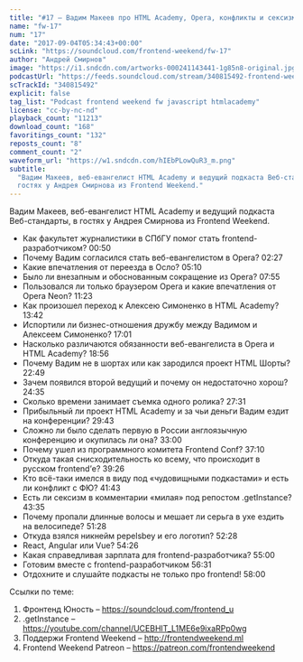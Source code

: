 ```yaml
---
title: "#17 – Вадим Макеев про HTML Academy, Opera, конфликты и сексизм"
name: "fw-17"
num: "17"
date: "2017-09-04T05:34:43+00:00"
scLink: "https://soundcloud.com/frontend-weekend/fw-17"
author: "Андрей Смирнов"
image: "https://i1.sndcdn.com/artworks-000241143441-1g85n8-original.jpg"
podcastUrl: "https://feeds.soundcloud.com/stream/340815492-frontend-weekend-fw-17.m4a"
scTrackId: "340815492"
explicit: false
tag_list: "Podcast frontend weekend fw javascript htmlacademy"
license: "cc-by-nc-nd"
playback_count: "11213"
download_count: "168"
favoritings_count: "132"
reposts_count: "8"
comment_count: "2"
waveform_url: "https://w1.sndcdn.com/hIEbPLowQuR3_m.png"
subtitle:
  "Вадим Макеев, веб-евангелист HTML Academy и ведущий подкаста Веб-стандарты, в
  гостях у Андрея Смирнова из Frontend Weekend."
---
```


Вадим Макеев, веб-евангелист HTML Academy и ведущий подкаста Веб-стандарты, в
гостях у Андрея Смирнова из Frontend Weekend.

- Как факультет журналистики в СПбГУ помог стать frontend-разработчиком?
  <timecode sec="50">00:50</timecode>
- Почему Вадим согласился стать веб-евангелистом в Opera?
  <timecode sec="147">02:27</timecode>
- Какие впечатления от переезда в Осло? <timecode sec="310">05:10</timecode>
- Было ли внезапным и обоснованным сокращение из Opera?
  <timecode sec="475">07:55</timecode>
- Пользовался ли только браузером Opera и какие впечатления от Opera Neon?
  <timecode sec="683">11:23</timecode>
- Как произошел переход к Алексею Симоненко в HTML Academy?
  <timecode sec="822">13:42</timecode>
- Испортили ли бизнес-отношения дружбу между Вадимом и Алексеем Симоненко?
  <timecode sec="1021">17:01</timecode>
- Насколько различаются обязанности веб-евангелиста в Opera и HTML Academy?
  <timecode sec="1136">18:56</timecode>
- Почему Вадим не в шортах или как зародился проект HTML Шорты?
  <timecode sec="1369">22:49</timecode>
- Зачем появился второй ведущий и почему он недостаточно хорош?
  <timecode sec="1475">24:35</timecode>
- Сколько времени занимает съемка одного ролика?
  <timecode sec="1651">27:31</timecode>
- Прибыльный ли проект HTML Academy и за чьи деньги Вадим ездит на конференции?
  <timecode sec="1783">29:43</timecode>
- Сложно ли было сделать первую в России англоязычную конференцию и окупилась ли
  она? <timecode sec="1980">33:00</timecode>
- Почему ушел из программного комитета Frontend Conf?
  <timecode sec="2230">37:10</timecode>
- Откуда такая снисходительность ко всему, что происходит в русском frontend’е?
  <timecode sec="2366">39:26</timecode>
- Кто всё-таки имелся в виду под «чудовищными подкастами» и есть ли конфликт с
  ФЮ? <timecode sec="2503">41:43</timecode>
- Есть ли сексизм в комментарии «милая» под репостом .getInstance?
  <timecode sec="2615">43:35</timecode>
- Почему пропали длинные волосы и мешает ли серьга в ухе ездить на велосипеде?
  <timecode sec="3088">51:28</timecode>
- Откуда взялся никнейм pepelsbey и его логотип?
  <timecode sec="3148">52:28</timecode>
- React, Angular или Vue? <timecode sec="3266">54:26</timecode>
- Какая справедливая зарплата для frontend-разработчика?
  <timecode sec="3300">55:00</timecode>
- Готовим вместе с frontend-разработчиком <timecode sec="3391">56:31</timecode>
- Отдохните и слушайте подкасты не только про frontend!
  <timecode sec="3480">58:00</timecode>

Ссылки по теме:

1. Фронтенд Юность – <https://soundcloud.com/frontend_u>
2. .getInstance – <https://youtube.com/channel/UCEBHlT_L1ME6e9ixaRPp0wg>
3. Поддержи Frontend Weekend – <http://frontendweekend.ml>
4. Frontend Weekend Patreon – <https://patreon.com/frontendweekend>

